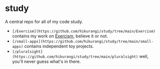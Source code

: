 # study
A central repo for all of my code study.
- `[/Exercism](https://github.com/hikurangi/study/tree/main/Exercism)` contains my work on [Exercism](https://exercism.io/profiles/hikurangi), believe it or not.
- `[/small-apps](https://github.com/hikurangi/study/tree/main/small-apps)` contains independent toy projects.
- `[/pluralsight](https://github.com/hikurangi/study/tree/main/pluralsight)` well, you'll never guess what's in there.

